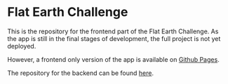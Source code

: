 # Flat Earth Challenge

This is the repository for the frontend part of the Flat Earth Challenge. 
As the app is still in the final stages of development, the full project is not yet deployed.

However, a frontend only version of the app is available on [Github Pages](https://lucaignatescu.github.io/FlatEarthProject).

The repository for the backend can be found [here](https://github.com/LucaIgnatescu/FlatEarthBackend).




